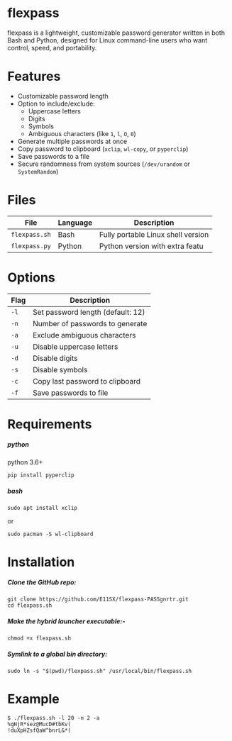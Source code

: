 
# flexpass


flexpass is a lightweight, customizable password generator written in both Bash and Python, designed for Linux command-line users who want control, speed, and portability.


# Features


- Customizable password length
- Option to include/exclude:
  - Uppercase letters
  - Digits
  - Symbols
  - Ambiguous characters (like `1`, `l`, `O`, `0`)
- Generate multiple passwords at once
- Copy password to clipboard (`xclip`, `wl-copy`, or `pyperclip`)
- Save passwords to a file
- Secure randomness from system sources (`/dev/urandom` or `SystemRandom`)


# Files

| File          | Language | Description                         |
|---------------|----------|-------------------------------------|
| `flexpass.sh` | Bash     | Fully portable Linux shell version  |
| `flexpass.py` | Python   | Python version with extra featu


# Options
| Flag | Description                       |
| ---- | --------------------------------- |
| `-l` | Set password length (default: 12) |
| `-n` | Number of passwords to generate   |
| `-a` | Exclude ambiguous characters      |
| `-u` | Disable uppercase letters         |
| `-d` | Disable digits                    |
| `-s` | Disable symbols                   |
| `-c` | Copy last password to clipboard   |
| `-f` | Save passwords to file            |


# Requirements

#####  python
python 3.6+

```
pip install pyperclip
```
#####  bash
```
sudo apt install xclip
```
or

```
sudo pacman -S wl-clipboard
```

# Installation

#####   Clone the GitHub repo:

```
git clone https://github.com/E11SX/flexpass-PASSgnrtr.git
cd flexpass.sh
```

#####   Make the hybrid launcher executable:-

```
chmod +x flexpass.sh
```

#####   Symlink to a global bin directory:

```
sudo ln -s "$(pwd)/flexpass.sh" /usr/local/bin/flexpass.sh
```


# Example

```
$ ./flexpass.sh -l 20 -n 2 -a
%gHjR*sez@MucD#tbKv(
!duXpHZsfQaW^bnrL&*(
```

